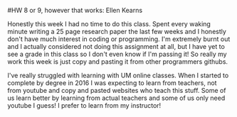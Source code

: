 #HW 8 or 9, however that works: Ellen Kearns

Honestly this week I had no time to do this class. Spent every waking minute writing a 25 page research paper the last few weeks and I honestly don't have much interest in coding or programming. I'm extremely burnt out and I actually considered not doing this assignment at all, but I have yet to see a grade in this class so I don't even know if I'm passing it! So really my work this week is just copy and pasting it from other programmers githubs.

I've really struggled with learning with UM online classes. When I started to complete by degree in 2016 I was expecting to learn from teachers, not from youtube and copy and pasted websites who teach this stuff. Some of us learn better by learning from actual teachers and some of us only need youtube I guess! I prefer to learn from my instructor!
